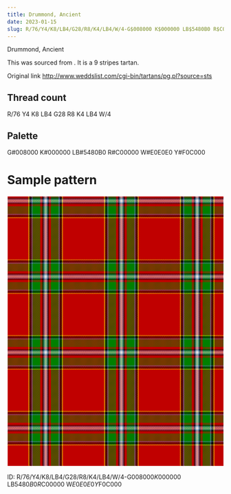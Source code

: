 ```yaml
---
title: Drummond, Ancient
date: 2023-01-15
slug: R/76/Y4/K8/LB4/G28/R8/K4/LB4/W/4-G$008000 K$000000 LB$5480B0 R$C00000 W$E0E0E0 Y$F0C000
---
```

Drummond, Ancient

This was sourced from <no value>.  It is a 9 stripes tartan.

Original link http://www.weddslist.com/cgi-bin/tartans/pg.pl?source=sts

## Thread count
R/76 Y4 K8 LB4 G28 R8 K4 LB4 W/4

## Palette
G#008000 K#000000 LB#5480B0 R#C00000 W#E0E0E0 Y#F0C000

# Sample pattern

![Tartan detail](tartan.png "R/76 Y4 K8 LB4 G28 R8 K4 LB4 W/4 tartan")

ID: R/76/Y4/K8/LB4/G28/R8/K4/LB4/W/4-G$008000 K$000000 LB$5480B0 R$C00000 W$E0E0E0 Y$F0C000
